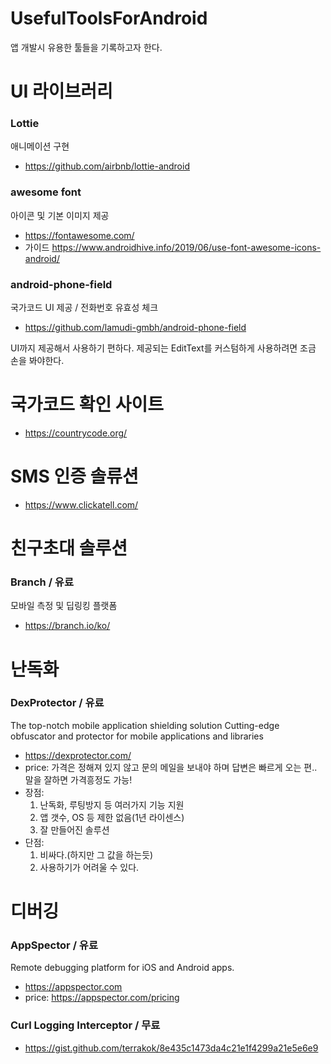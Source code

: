 # UsefulToolsForAndroid
앱 개발시 유용한 툴들을 기록하고자 한다.

# UI 라이브러리
### Lottie
애니메이션 구현
 * https://github.com/airbnb/lottie-android
 
### awesome font 
아이콘 및 기본 이미지 제공
 * https://fontawesome.com/
 * 가이드 https://www.androidhive.info/2019/06/use-font-awesome-icons-android/

### android-phone-field
국가코드 UI 제공 / 전화번호 유효성 체크
 * https://github.com/lamudi-gmbh/android-phone-field

UI까지 제공해서 사용하기 편하다.
제공되는 EditText를 커스텀하게 사용하려면 조금 손을 봐야한다.


# 국가코드 확인 사이트
 * https://countrycode.org/
 
 
# SMS 인증 솔류션
 * https://www.clickatell.com/
 
# 친구초대 솔루션
### Branch / 유료
모바일 측정 및 딥링킹 플랫폼
 * https://branch.io/ko/

# 난독화
### DexProtector / 유료
The top-notch mobile application shielding solution
Cutting-edge obfuscator and protector for mobile applications and libraries
* https://dexprotector.com/
* price: 가격은 정해져 있지 않고 문의 메일을 보내야 하며 답변은 빠르게 오는 편.. 말을 잘하면 가격흥정도 가능!
* 장점: 
  1. 난독화, 루팅방지 등 여러가지 기능 지원
  2. 앱 갯수, OS 등 제한 없음(1년 라이센스)
  2. 잘 만들어진 솔루션
* 단점: 
  1. 비싸다.(하지만 그 값을 하는듯)
  2. 사용하기가 어려울 수 있다.


# 디버깅
### AppSpector / 유료
Remote debugging platform for iOS and Android apps.
* https://appspector.com
* price: https://appspector.com/pricing

### Curl Logging Interceptor / 무료
* https://gist.github.com/terrakok/8e435c1473da4c21e1f4299a21e5e6e9

